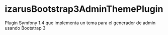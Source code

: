 izarusBootstrap3AdminThemePlugin
================================

Plugin Symfony 1.4 que implementa un tema para el generador de admin usando Bootstrap 3
